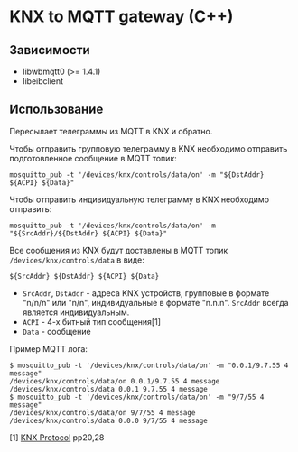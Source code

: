 KNX to MQTT gateway (C++)
=========================

Зависимости
-----------

* libwbmqtt0 (>= 1.4.1)
* libeibclient

Использование
-------------

Пересылает телеграммы из MQTT в KNX и обратно.

Чтобы отправить групповую телеграмму в KNX необходимо отправить подготовленное сообщение в MQTT топик:
```
mosquitto_pub -t '/devices/knx/controls/data/on' -m "${DstAddr} ${ACPI} ${Data}"
```
Чтобы отправить индивидуальную телеграмму в KNX необходимо отправить:
```
mosquitto_pub -t '/devices/knx/controls/data/on' -m "${SrcAddr}/${DstAddr} ${ACPI} ${Data}"
```

Все сообщения из KNX будут доставлены в MQTT топик `/devices/knx/controls/data` в виде:
```
${SrcAddr} ${DstAddr} ${ACPI} ${Data}
```

* `SrcAddr`, `DstAddr` - адреса KNX устройств, групповые в формате "n/n/n" или "n/n", индивидуальные в формате "n.n.n". `SrcAddr` всегда является индивидуальным.
* `ACPI` - 4-x битный тип сообщения[1]
* `Data` - сообщение

Пример MQTT лога:
```
$ mosquitto_pub -t '/devices/knx/controls/data/on' -m "0.0.1/9.7.55 4 message"
/devices/knx/controls/data/on 0.0.1/9.7.55 4 message
/devices/knx/controls/data 0.0.1 9.7.55 4 message
$ mosquitto_pub -t '/devices/knx/controls/data/on' -m "9/7/55 4 message"
/devices/knx/controls/data/on 9/7/55 4 message
/devices/knx/controls/data 0.0.0 9/7/55 4 message
```

[1] [KNX Protocol](http://www.knx.org/fileadmin/template/documents/downloads_support_menu/KNX_tutor_seminar_page/tutor_documentation/05_Serial%20Data%20Transmission_E0808f.pdf) pp20,28
